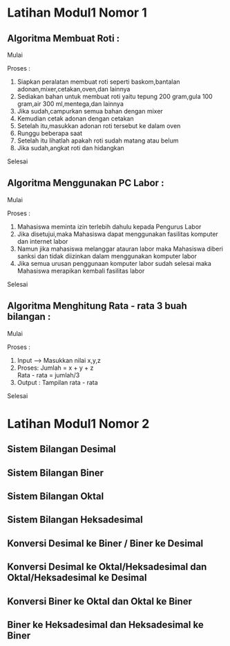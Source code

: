# Latihan Modul1 Nomor 1

## Algoritma Membuat Roti :

Mulai

Proses :
  1. Siapkan peralatan membuat roti seperti baskom,bantalan adonan,mixer,cetakan,oven,dan lainnya
  2. Sediakan bahan untuk membuat roti yaitu tepung 200 gram,gula 100 gram,air 300 ml,mentega,dan lainnya
  3. Jika sudah,campurkan semua  bahan dengan mixer
  4. Kemudian cetak adonan dengan cetakan
  5. Setelah itu,masukkan adonan roti tersebut ke dalam oven
  6. Runggu beberapa saat
  7. Setelah itu lihatlah apakah roti sudah matang atau belum
  8. Jika sudah,angkat roti dan hidangkan
  
Selesai


## Algoritma Menggunakan PC Labor :

Mulai 

Proses :
  1. Mahasiswa meminta izin terlebih dahulu kepada Pengurus Labor
  2. Jika disetujui,maka Mahasiswa dapat menggunakan fasilitas komputer dan internet labor
  3. Namun jika mahasiswa melanggar atauran labor maka Mahasiswa diberi sanksi dan tidak diizinkan dalam menggunakan komputer labor
  4. Jika semua urusan penggunaan komputer labor sudah selesai maka Mahasiswa merapikan kembali fasilitas labor

Selesai


## Algoritma Menghitung Rata - rata 3 buah bilangan :

Mulai

Proses :
  1. Input --> Masukkan nilai x,y,z
  2. Proses: Jumlah = x + y + z  
             Rata - rata = jumlah/3
  3. Output : Tampilan rata - rata

Selesai


# Latihan Modul1 Nomor 2

## Sistem Bilangan Desimal

## Sistem Bilangan Biner

## Sistem Bilangan Oktal

## Sistem Bilangan Heksadesimal

## Konversi Desimal ke Biner / Biner ke Desimal

## Konversi Desimal ke Oktal/Heksadesimal dan Oktal/Heksadesimal ke Desimal

## Konversi Biner ke Oktal dan Oktal ke Biner

## Biner ke Heksadesimal dan Heksadesimal ke Biner


